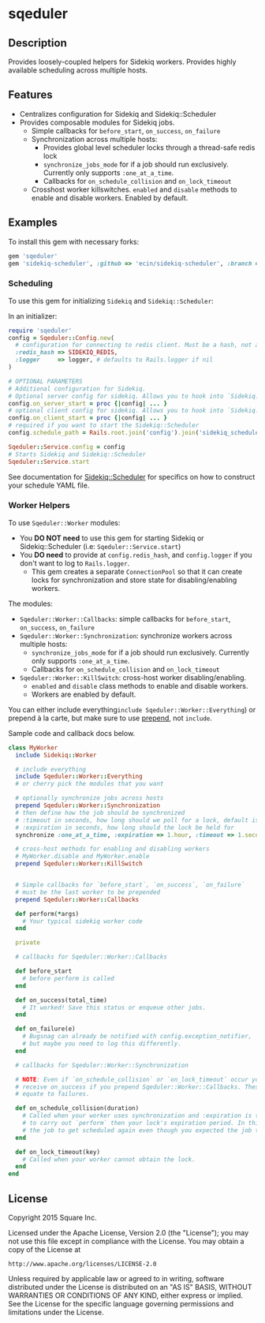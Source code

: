 # sqeduler

## Description

Provides loosely-coupled helpers for Sidekiq workers. Provides highly available scheduling across multiple hosts.

## Features

* Centralizes configuration for Sidekiq and Sidekiq::Scheduler
* Provides composable modules for Sidekiq jobs.
  * Simple callbacks for `before_start`, `on_success`, `on_failure`
  * Synchronization across multiple hosts:
    * Provides global level scheduler locks through a thread-safe redis lock
    * `synchronize_jobs_mode` for if a job should run exclusively. Currently only supports `:one_at_a_time`.
    * Callbacks for `on_schedule_collision` and `on_lock_timeout`
  * Crosshost worker killswitches. `enabled` and `disable` methods to enable and disable workers. Enabled by default.

## Examples

To install this gem with necessary forks:

```ruby
gem 'sqeduler'
gem 'sidekiq-scheduler', :github => 'ecin/sidekiq-scheduler', :branch => 'ecin/redis-lock' # https://github.com/Moove-it/sidekiq-scheduler/pull/38
```

### Scheduling

To use this gem for initializing `Sidekiq` and `Sidekiq::Scheduler`:

In an initializer:

```ruby
require 'sqeduler'
config = Sqeduler::Config.new(
  # configuration for connecting to redis client. Must be a hash, not a `ConnectionPool`.
  :redis_hash => SIDEKIQ_REDIS,
  :logger     => logger, # defaults to Rails.logger if nil
)

# OPTIONAL PARAMETERS
# Additional configuration for Sidekiq.
# Optional server config for sidekiq. Allows you to hook into `Sidekiq.configure_server`
config.on_server_start = proc {|config| ... }
# optional client config for sidekiq. Allows you to hook into `Sidekiq.configure_client`
config.on_client_start = proc {|config| ... }
# required if you want to start the Sidekiq::Scheduler
config.schedule_path = Rails.root.join('config').join('sidekiq_schedule.yml')

Sqeduler::Service.config = config
# Starts Sidekiq and Sidekiq::Scheduler
Sqeduler::Service.start
```

See documentation for [Sidekiq::Scheduler](https://github.com/Moove-it/sidekiq-scheduler#scheduled-jobs-recurring-jobs)
for specifics on how to construct your schedule YAML file.

### Worker Helpers

To use `Sqeduler::Worker` modules:
* You **DO NOT need** to use this gem for starting Sidekiq or Sidekiq::Scheduler (i.e: `Sqeduler::Service.start`)
* You **DO need** to provide at `config.redis_hash`, and `config.logger` if you don't want to log to `Rails.logger`.
  * This gem creates a separate `ConnectionPool` so that it can create locks for synchronization and store state for disabling/enabling workers.

The modules:

* `Sqeduler::Worker::Callbacks`: simple callbacks for `before_start`, `on_success`, `on_failure`
* `Sqeduler::Worker::Synchronization`: synchronize workers across multiple hosts:
  * `synchronize_jobs_mode` for if a job should run exclusively. Currently only supports `:one_at_a_time`.
  * Callbacks for `on_schedule_collision` and `on_lock_timeout`
* `Sqeduler::Worker::KillSwitch`: cross-host worker disabling/enabling.
  * `enabled` and `disable` class methods to enable and disable workers.
  * Workers are enabled by default.

You can either include everything`include Sqeduler::Worker::Everything`) or prepend à la carte, but make sure to
use [prepend](http://ruby-doc.org/core-2.0.0/Module.html#method-i-prepend), not `include`.

Sample code and callback docs below.

```ruby
class MyWorker
  include Sidekiq::Worker

  # include everything
  include Sqeduler::Worker::Everything
  # or cherry pick the modules that you want

  # optionally synchronize jobs across hosts
  prepend Sqeduler::Worker::Synchronization
  # then define how the job should be synchronized
  # :timeout in seconds, how long should we poll for a lock, default is 5
  # :expiration in seconds, how long should the lock be held for
  synchronize :one_at_a_time, :expiration => 1.hour, :timeout => 1.second

  # cross-host methods for enabling and disabling workers
  # MyWorker.disable and MyWorker.enable
  prepend Sqeduler::Worker::KillSwitch


  # Simple callbacks for `before_start`, `on_success`, `on_failure`
  # must be the last worker to be prepended
  prepend Sqeduler::Worker::Callbacks

  def perform(*args)
    # Your typical sidekiq worker code
  end

  private

  # callbacks for Sqeduler::Worker::Callbacks

  def before_start
    # before perform is called
  end

  def on_success(total_time)
    # It worked! Save this status or enqueue other jobs.
  end

  def on_failure(e)
    # Bugsnag can already be notified with config.exception_notifier,
    # but maybe you need to log this differently.
  end

  # callbacks for Sqeduler::Worker::Synchronization

  # NOTE: Even if `on_schedule_collision` or `on_lock_timeout` occur your job will still
  # receive on_success if you prepend Sqeduler::Worker::Callbacks. These events do not
  # equate to failures.

  def on_schedule_collision(duration)
    # Called when your worker uses synchronization and :expiration is too low, i.e. it took longer
    # to carry out `perform` then your lock's expiration period. In this situation, it's possible for
    # the job to get scheduled again even though you expected the job to run exclusively.
  end

  def on_lock_timeout(key)
    # Called when your worker cannot obtain the lock.
  end
end
```

## License

Copyright 2015 Square Inc.

Licensed under the Apache License, Version 2.0 (the "License");
you may not use this file except in compliance with the License.
You may obtain a copy of the License at

    http://www.apache.org/licenses/LICENSE-2.0

Unless required by applicable law or agreed to in writing, software
distributed under the License is distributed on an "AS IS" BASIS,
WITHOUT WARRANTIES OR CONDITIONS OF ANY KIND, either express or implied.
See the License for the specific language governing permissions and
limitations under the License.


